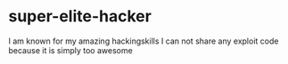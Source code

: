 # super-elite-hacker
I am known for my amazing hackingskills
I can not share any exploit code because it is simply too awesome
